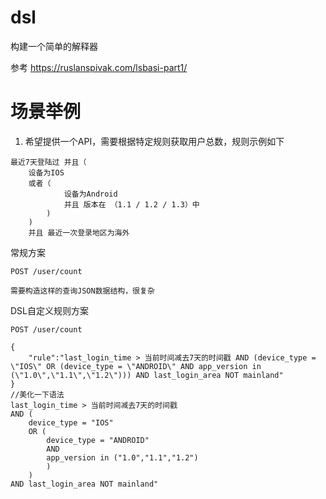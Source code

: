 # dsl

构建一个简单的解释器

参考 https://ruslanspivak.com/lsbasi-part1/




# 场景举例

1. 希望提供一个API，需要根据特定规则获取用户总数，规则示例如下

```
最近7天登陆过 并且（ 
    设备为IOS  
    或者（ 
            设备为Android   
            并且 版本在 （1.1 / 1.2 / 1.3）中
        )
    )
    并且 最近一次登录地区为海外 

```

常规方案

```
POST /user/count

需要构造这样的查询JSON数据结构，很复杂
```

DSL自定义规则方案
```
POST /user/count

{
    "rule":"last_login_time > 当前时间减去7天的时间戳 AND (device_type = \"IOS\" OR (device_type = \"ANDROID\" AND app_version in (\"1.0\",\"1.1\",\"1.2\"))) AND last_login_area NOT mainland"
}
//美化一下语法
last_login_time > 当前时间减去7天的时间戳 
AND (
    device_type = "IOS" 
    OR (
        device_type = "ANDROID" 
        AND 
        app_version in ("1.0","1.1","1.2")
        )
    ) 
AND last_login_area NOT mainland"
```

